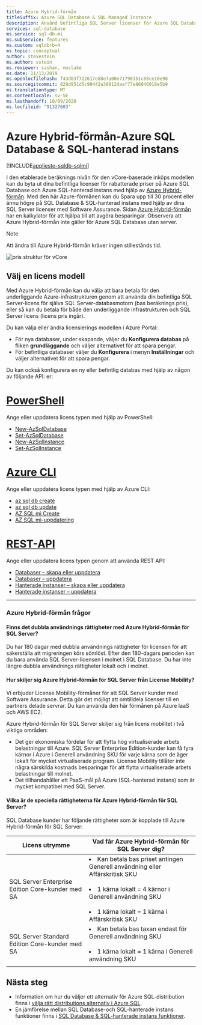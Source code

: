 ```yaml
---
title: Azure Hybrid-förmån
titleSuffix: Azure SQL Database & SQL Managed Instance
description: Använd befintliga SQL Server licenser för Azure SQL Database och SQL-hanterade instans rabatter.
services: sql-database
ms.service: sql-db-mi
ms.subservice: features
ms.custom: sqldbrb=4
ms.topic: conceptual
author: stevestein
ms.author: sstein
ms.reviewer: sashan, moslake
ms.date: 11/13/2019
ms.openlocfilehash: f43d03f722617e88e7a00e71798351c88ce10e98
ms.sourcegitcommit: 829d951d5c90442a38012daaf77e86046018e5b9
ms.translationtype: MT
ms.contentlocale: sv-SE
ms.lasthandoff: 10/09/2020
ms.locfileid: "91327603"
---
```

# <a name="azure-hybrid-benefit---azure-sql-database--sql-managed-instance"></a>Azure Hybrid-förmån-Azure SQL Database & SQL-hanterad instans
[!INCLUDE[appliesto-sqldb-sqlmi](includes/appliesto-sqldb-sqlmi.md)]

I den etablerade beräknings nivån för den vCore-baserade inköps modellen kan du byta ut dina befintliga licenser för rabatterade priser på Azure SQL Database och Azure SQL-hanterad instans med hjälp av [Azure Hybrid-förmån](https://azure.microsoft.com/pricing/hybrid-benefit/). Med den här Azure-förmånen kan du Spara upp till 30 procent eller ännu högre på SQL Database & SQL-hanterad instans med hjälp av dina SQL Server licenser med Software Assurance. Sidan [Azure Hybrid-förmån](https://azure.microsoft.com/pricing/hybrid-benefit/) har en kalkylator för att hjälpa till att avgöra besparingar.  Observera att Azure Hybrid-förmån inte gäller för Azure SQL Database utan server.

> [!NOTE]
> Att ändra till Azure Hybrid-förmån kräver ingen stillestånds tid.

![pris struktur för vCore](./media/azure-hybrid-benefit/pricing.png)

## <a name="choose-a-license-model"></a>Välj en licens modell

Med Azure Hybrid-förmån kan du välja att bara betala för den underliggande Azure-infrastrukturen genom att använda din befintliga SQL Server-licens för själva SQL Server-databasmotorn (bas beräknings pris), eller så kan du betala för både den underliggande infrastrukturen och SQL Server licens (licens pris ingår).

Du kan välja eller ändra licensierings modellen i Azure Portal: 
- För nya databaser, under skapande, väljer du **Konfigurera databas** på fliken **grundläggande** och väljer alternativet för att spara pengar.
- För befintliga databaser väljer du **Konfigurera** i menyn **Inställningar** och väljer alternativet för att spara pengar.

Du kan också konfigurera en ny eller befintlig databas med hjälp av någon av följande API: er:

# <a name="powershell"></a>[PowerShell](#tab/azure-powershell)

Ange eller uppdatera licens typen med hjälp av PowerShell:

- [New-AzSqlDatabase](/powershell/module/az.sql/new-azsqldatabase)
- [Set-AzSqlDatabase](/powershell/module/az.sql/set-azsqldatabase)
- [New-AzSqlInstance](/powershell/module/az.sql/new-azsqlinstance)
- [Set-AzSqlInstance](/powershell/module/az.sql/set-azsqlinstance)

# <a name="azure-cli"></a>[Azure CLI](#tab/azure-cli)

Ange eller uppdatera licens typen med hjälp av Azure CLI:

- [az sql db create](/cli/azure/sql/db#az-sql-db-create)
- [az sql db update](/cli/azure/sql/db#az-sql-db-update)
- [AZ SQL mi Create](/cli/azure/sql/mi#az-sql-mi-create)
- [AZ SQL mi-uppdatering](/cli/azure/sql/mi#az-sql-mi-update)

# <a name="rest-api"></a>[REST-API](#tab/rest)

Ange eller uppdatera licens typen genom att använda REST API:

- [Databaser – skapa eller uppdatera](/rest/api/sql/databases/createorupdate)
- [Databaser – uppdatera](/rest/api/sql/databases/update)
- [Hanterade instanser – skapa eller uppdatera](/rest/api/sql/managedinstances/createorupdate)
- [Hanterade instanser – uppdatera](/rest/api/sql/managedinstances/update)

* * *


### <a name="azure-hybrid-benefit-questions"></a>Azure Hybrid-förmån frågor

#### <a name="are-there-dual-use-rights-with-azure-hybrid-benefit-for-sql-server"></a>Finns det dubbla användnings rättigheter med Azure Hybrid-förmån för SQL Server?

Du har 180 dagar med dubbla användnings rättigheter för licensen för att säkerställa att migreringen körs sömlöst. Efter den 180-dagars perioden kan du bara använda SQL Server-licensen i molnet i SQL Database. Du har inte längre dubbla användnings rättigheter lokalt och i molnet.

#### <a name="how-does-azure-hybrid-benefit-for-sql-server-differ-from-license-mobility"></a>Hur skiljer sig Azure Hybrid-förmån för SQL Server från License Mobility?

Vi erbjuder License Mobility-förmåner för att SQL Server kunder med Software Assurance. Detta gör det möjligt att omtilldela licenser till en partners delade servrar. Du kan använda den här förmånen på Azure IaaS och AWS EC2.

Azure Hybrid-förmån för SQL Server skiljer sig från licens mobilitet i två viktiga områden:

- Det ger ekonomiska fördelar för att flytta hög virtualiserade arbets belastningar till Azure. SQL Server Enterprise Edition-kunder kan få fyra kärnor i Azure i Generell användning SKU för varje kärna som de äger lokalt för mycket virtualiserade program. License Mobility tillåter inte några särskilda kostnads besparingar för att flytta virtualiserade arbets belastningar till molnet.
- Det tillhandahåller ett PaaS-mål på Azure (SQL-hanterad instans) som är mycket kompatibel med SQL Server.

#### <a name="what-are-the-specific-rights-of-the-azure-hybrid-benefit-for-sql-server"></a>Vilka är de speciella rättigheterna för Azure Hybrid-förmån för SQL Server?

SQL Database kunder har följande rättigheter som är kopplade till Azure Hybrid-förmån för SQL Server:

|Licens utrymme|Vad får Azure Hybrid-förmån för SQL Server dig?|
|---|---|
|SQL Server Enterprise Edition Core-kunder med SA|<li>Kan betala bas priset antingen Generell användning eller Affärskritisk SKU</li><br><li>1 kärna lokalt = 4 kärnor i Generell användning SKU</li><br><li>1 kärna lokalt = 1 kärna i Affärskritisk SKU</li>|
|SQL Server Standard Edition Core-kunder med SA|<li>Kan betala bas taxan endast för Generell användning SKU</li><br><li>1 kärna lokalt = 1 kärna i Generell användning SKU</li>|
|||


## <a name="next-steps"></a>Nästa steg

- Information om hur du väljer ett alternativ för Azure SQL-distribution finns i [välja rätt distributions alternativ i Azure SQL](azure-sql-iaas-vs-paas-what-is-overview.md).
- En jämförelse mellan SQL Database-och SQL-hanterade instans funktioner finns i [SQL Database & SQL-hanterade instans funktioner](database/features-comparison.md).
